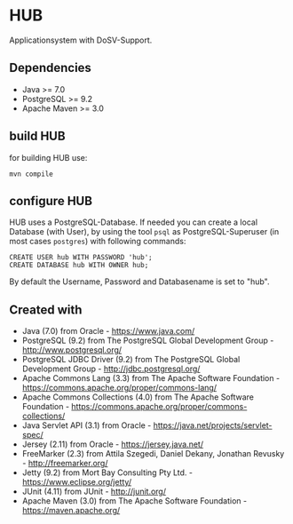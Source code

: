 HUB
===

Applicationsystem with DoSV-Support.

Dependencies
------------

 * Java         >= 7.0
 * PostgreSQL   >= 9.2
 * Apache Maven >= 3.0

build HUB
---------

for building HUB use:

    mvn compile

configure HUB
-------------

HUB uses a PostgreSQL-Database. If needed you can create a local Database (with User),
by using the tool `psql` as PostgreSQL-Superuser (in most cases `postgres`) with following commands:

    CREATE USER hub WITH PASSWORD 'hub';
    CREATE DATABASE hub WITH OWNER hub;

By default the Username, Password and Databasename is set to "hub".

Created with
------------

 * Java (7.0) from Oracle - https://www.java.com/
 * PostgreSQL (9.2) from The PostgreSQL Global Development Group -
   http://www.postgresql.org/
 * PostgreSQL JDBC Driver (9.2) from The PostgreSQL Global Development Group -
   http://jdbc.postgresql.org/
 * Apache Commons Lang (3.3) from The Apache Software Foundation -
   https://commons.apache.org/proper/commons-lang/
 * Apache Commons Collections (4.0) from The Apache Software Foundation -
   https://commons.apache.org/proper/commons-collections/
 * Java Servlet API (3.1) from Oracle - https://java.net/projects/servlet-spec/
 * Jersey (2.11) from Oracle - https://jersey.java.net/
 * FreeMarker (2.3) from Attila Szegedi, Daniel Dekany, Jonathan Revusky -
   http://freemarker.org/
 * Jetty (9.2) from Mort Bay Consulting Pty Ltd. - https://www.eclipse.org/jetty/
 * JUnit (4.11) from JUnit - http://junit.org/
 * Apache Maven (3.0) from The Apache Software Foundation - https://maven.apache.org/